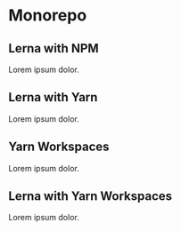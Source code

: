 # Monorepo

## Lerna with NPM

Lorem ipsum dolor.

## Lerna with Yarn

Lorem ipsum dolor.

## Yarn Workspaces

Lorem ipsum dolor.

## Lerna with Yarn Workspaces

Lorem ipsum dolor.